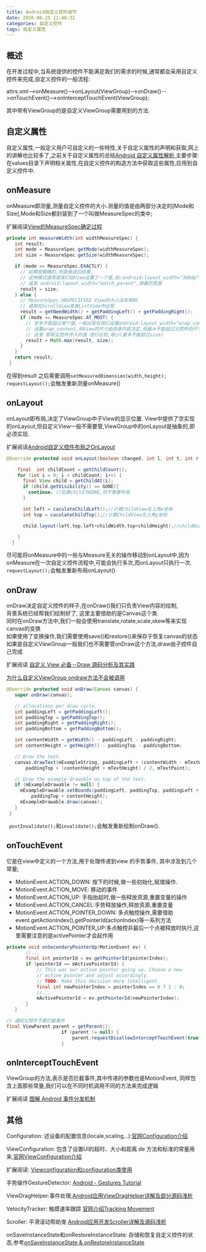 ```yaml
---
title: Android自定义控件细节
date: 2016-06-25 11:48:32
categories: 自定义控件
tags: 自定义属性
---
```


## 概述

在开发过程中,当系统提供的控件不能满足我们的需求的时候,通常都会采用自定义控件来完成,自定义控件的一般流程:

attrs.xml-->onMeasure()-->onLayout(ViewGroup)-->onDraw()-->onTouchEvent()-->onInterceptTouchEvent(ViewGroup);

其中带有ViewGroup的是自定义ViewGroup需要用到的方法.
<!-- more -->

## 自定义属性

自定义属性,一般定义用户可自定义的一些特性,关于自定义属性的声明和获取,网上的讲解也比较多了,之前关于自定义属性的总结[Android 自定义属性解析](http://blog.csdn.net/wbwjx/article/details/50583812),主要步骤:
在values目录下声明相关属性,在自定义控件的构造方法中获取这些属性,应用到自定义控件中.

## onMeasure

onMeasure即测量,测量自定义控件的大小.测量的值是由两部分决定的[Mode和Size],Mode和Size都封装到了一个叫做MeasureSpec的类中;

扩展阅读[View的MeasureSpec确定过程](http://ghui.me/post/2015/10/view-measure/)

```java
private int measureWidth(int widthMeasureSpec) {
   int result;
   int mode = MeasureSpec.getMode(widthMeasureSpec);
   int size = MeasureSpec.getSize(widthMeasureSpec);

   if (mode == MeasureSpec.EXACTLY) {
     // 如果是精确的,则直接返回结果,
     // 这种模式通常是我们给View设置了一个值,如:android:layout_width="300dp"
     // 或者 android:layout_width="match_parent",屏幕的宽度
     result = size;
   } else {
     // MeasureSpec.UNSPECIFIED View的大小没有限制.
     // 通常在ScrollView或者ListView中出现
     result = getNeedWidth() + getPaddingLeft() + getPaddingRight();
     if (mode == MeasureSpec.AT_MOST) {
       // 至多不能超过某个值,一般出现在我们设置android:layout_width="wrap_content" 时
       // 设置wrap_content,则View的尺寸由自身内容决定,但最大不能超过父控件的尺寸
       // 这里 即和父控件传入的值 进行比较,取小(最多不能超过size)
       result = Math.max(result, size);
     }
   }
   return result;
 }
```

在得到result 之后需要调用`setMeasuredDimension(width,height);`
`requestLayout();`会触发重新测量onMeasure()



## onLayout

onLayout即布局,决定了ViewGroup中子View的显示位置. View中提供了空实现的onLayout,但自定义View一般不需要管,ViewGroup中的onLayout是抽象的,即必须实现.

扩展阅读[Android自定义控件布局之OnLayout](http://coderrobin.com/2015/01/26/Android%E8%87%AA%E5%AE%9A%E4%B9%89%E6%8E%A7%E4%BB%B6%E5%B8%83%E5%B1%80%E4%B9%8BOnLayout/)

```java
@Override protected void onLayout(boolean changed, int l, int t, int r, int b) {

    final  int childCount = getChildCount();
    for (int i = 0; i < childCount; i++) {
      final View child = getChildAt(i);
      if (child.getVisibility() == GONE){
        continue; //如果child为GONE,则不需要布局
      }

      int left = caculateChildLeft();//计算ChildView左上角x坐标
      int top = caculateChildTop();//计算ChildView左上角y坐标

      child.layout(left,top,left+childWidth,top+childHeight);//childWidth 和 childHeight 是child的宽和高

    }
  }
```

尽可能将onMeasure中的一些与Measure无关的操作移动到onLayout中,因为onMeasure在一次自定义控件流程中,可能会执行多次,而onLayout只执行一次.
`requestLayout();`会触发重新布局onLayout()


## onDraw
onDraw决定自定义控件的样子,在onDraw()我们只负责View内容的绘制,</br>
背景系统已经帮我们绘制好了, 这里主要借助的是Canvas这个类.</br>
同时在onDraw方法中,我们一般会使用translate,rotate,scale,skew等来实现canvas的变换 </br>
如果使用了变换操作,我们需要使用save()和restore()来保存于恢复canvas的状态</br>
如果是自定义ViewGroup一般我们也不需要管onDraw这个方法,draw由子控件自己完成

扩展阅读 [自定义 View 必备－Draw 源码分析及其实践](http://gold.xitu.io/entry/57465c88c4c971005d6e4422)

[为什么自定义ViewGroup ondraw方法不会被调用](http://www.jcodecraeer.com/a/anzhuokaifa/androidkaifa/2014/1014/1765.html)

```java
@Override protected void onDraw(Canvas canvas) {
   super.onDraw(canvas);

   // allocations per draw cycle.
   int paddingLeft = getPaddingLeft();
   int paddingTop = getPaddingTop();
   int paddingRight = getPaddingRight();
   int paddingBottom = getPaddingBottom();

   int contentWidth = getWidth() - paddingLeft - paddingRight;
   int contentHeight = getHeight() - paddingTop - paddingBottom;

   // Draw the text.
   canvas.drawText(mExampleString, paddingLeft + (contentWidth - mTextWidth) / 2,
       paddingTop + (contentHeight + mTextHeight) / 2, mTextPaint);

   // Draw the example drawable on top of the text.
   if (mExampleDrawable != null) {
     mExampleDrawable.setBounds(paddingLeft, paddingTop, paddingLeft + contentWidth,
         paddingTop + contentHeight);
     mExampleDrawable.draw(canvas);
   }
 }
```

` postInvalidate();`和`invalidate();`会触发重新绘制onDraw().

## onTouchEvent

它是在view中定义的一个方法,用于处理传递到view 的手势事件,
其中涉及到几个常量;
* MotionEvent.ACTION_DOWN: 按下的时候,做一些初始化,赋值操作.
* MotionEvent.ACTION_MOVE: 移动的事件
* MotionEvent.ACTION_UP: 手指抬起时,做一些释放资源,重置变量的操作
* MotionEvent.ACTION_CANCEL:手势释放操作,释放资源,重置变量
* MotionEvent.ACTION_POINTER_DOWN: 多点触控操作,需要借助event.getActionIndex(),getPointerId(actionIndex)等一系列方法
* MotionEvent.ACTION_POINTER_UP:多点触控非最后一个点被释放时执行,这里需要注意的是activePointer才会起作用

```java
private void onSecondaryPointerUp(MotionEvent ev) {
       //...
       final int pointerId = ev.getPointerId(pointerIndex);
       if (pointerId == mActivePointerId) {
           // This was our active pointer going up. Choose a new
           // active pointer and adjust accordingly.
           // TODO: Make this decision more intelligent.
           final int newPointerIndex = pointerIndex == 0 ? 1 : 0;
           //...
           mActivePointerId = ev.getPointerId(newPointerIndex);
       }
   }
```

```java
// 通知父控件不要拦截事件
final ViewParent parent = getParent();
                    if (parent != null) {
                        parent.requestDisallowInterceptTouchEvent(true);
                    }
```

## onInterceptTouchEvent

ViewGroup的方法,表示是否拦截事件,其中传递的参数也是MotionEvent,
同样包含上面那些常量,我们可以在不同时机调用不同的方法来完成逻辑

扩展阅读 [图解 Android 事件分发机制](http://www.jianshu.com/p/e99b5e8bd67b)

## 其他

Configuration: 述设备的配置信息(locale,scaling,..):[官网Configuration介绍](https://developer.android.com/reference/android/content/res/Configuration.html)

ViewConfiguration: 包含了设置UI的超时、大小和距离 de 方法和标准的常量用来,[官网ViewConfiguration介绍](https://developer.android.com/reference/android/view/ViewConfiguration.html)

扩展阅读: [Viewconfiguration和configuration类使用](http://souly.cn/%E6%8A%80%E6%9C%AF%E5%8D%9A%E6%96%87/2015/11/26/ViewConfiguration%E5%92%8CConfiguration%E7%B1%BB%E4%BD%BF%E7%94%A8/)

手势操作GestureDetector: [Android - Gestures Tutorial](http://www.tutorialspoint.com/android/android_gestures.htm)

ViewDragHelper:事件处理,[Android应用ViewDragHelper详解及部分源码浅析](http://blog.csdn.net/yanbober/article/details/50419059)

VelocityTracker: 触摸速率跟踪 [官网介绍Tracking Movement](https://developer.android.com/training/gestures/movement.html)

Scroller: 平滑滚动帮助类 [ Android应用开发Scroller详解及源码浅析](http://blog.csdn.net/yanbober/article/details/49904715)


onSaveInstanceState和onRestoreInstanceState: 存储和恢复自定义控件的状态,参考[onSaveInstanceState & onRestoreInstanceState](http://stormzhang.com/android/2014/09/22/onsaveinstancestate-and-onrestoreinstancestate/)
